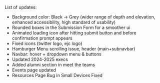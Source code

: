 List of updates:
- Background color: Black -> Grey (wider range of depth and elevation, enhanced accessibility, high standard of usability)
- Rounded boxes in the Submission Form for a smoother ui
- Animated loading icon after hitting submit button and before confirmation prompt appears
- Fixed icons (twitter logo, ejc logo)
- Hamburger Menu scrolling issue, header (main+subnavbar)
- Navbar: hover + dropdown menu & buttons
- Updated 2024-2025 execs
- Added alumni section in meet the teams
- Events page updated
- Resources Page Bug in Small Devices Fixed

